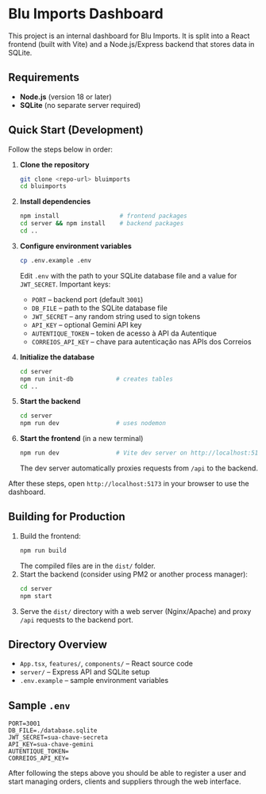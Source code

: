 # Blu Imports Dashboard

This project is an internal dashboard for Blu Imports. It is split into a React frontend (built with Vite) and a Node.js/Express backend that stores data in SQLite.

## Requirements
- **Node.js** (version 18 or later)
- **SQLite** (no separate server required)

## Quick Start (Development)

Follow the steps below in order:

1. **Clone the repository**
   ```bash
   git clone <repo-url> bluimports
   cd bluimports
   ```

2. **Install dependencies**
   ```bash
   npm install                 # frontend packages
   cd server && npm install    # backend packages
   cd ..
   ```

3. **Configure environment variables**
   ```bash
   cp .env.example .env
   ```
   Edit `.env` with the path to your SQLite database file and a value for `JWT_SECRET`.
   Important keys:
   - `PORT` – backend port (default `3001`)
   - `DB_FILE` – path to the SQLite database file
   - `JWT_SECRET` – any random string used to sign tokens
   - `API_KEY` – optional Gemini API key
   - `AUTENTIQUE_TOKEN` – token de acesso à API da Autentique
   - `CORREIOS_API_KEY` – chave para autenticação nas APIs dos Correios

4. **Initialize the database**
   ```bash
   cd server
   npm run init-db            # creates tables
   cd ..
   ```

5. **Start the backend**
   ```bash
   cd server
   npm run dev                # uses nodemon
   ```

6. **Start the frontend** (in a new terminal)
   ```bash
   npm run dev                # Vite dev server on http://localhost:5173
   ```
   The dev server automatically proxies requests from `/api` to the backend.

After these steps, open `http://localhost:5173` in your browser to use the dashboard.

## Building for Production
1. Build the frontend:
   ```bash
   npm run build
   ```
   The compiled files are in the `dist/` folder.
2. Start the backend (consider using PM2 or another process manager):
   ```bash
   cd server
   npm start
   ```
3. Serve the `dist/` directory with a web server (Nginx/Apache) and proxy `/api` requests to the backend port.

## Directory Overview
- `App.tsx`, `features/`, `components/` – React source code
- `server/` – Express API and SQLite setup
- `.env.example` – sample environment variables

## Sample `.env`
```env
PORT=3001
DB_FILE=./database.sqlite
JWT_SECRET=sua-chave-secreta
API_KEY=sua-chave-gemini
AUTENTIQUE_TOKEN=
CORREIOS_API_KEY=
```

After following the steps above you should be able to register a user and start managing orders, clients and suppliers through the web interface.

